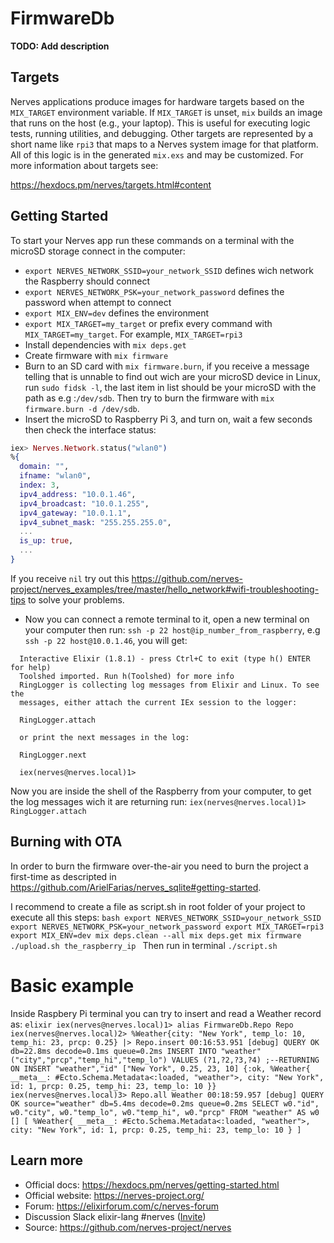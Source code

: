 # FirmwareDb

**TODO: Add description**

## Targets

Nerves applications produce images for hardware targets based on the
`MIX_TARGET` environment variable. If `MIX_TARGET` is unset, `mix` builds an
image that runs on the host (e.g., your laptop). This is useful for executing
logic tests, running utilities, and debugging. Other targets are represented by
a short name like `rpi3` that maps to a Nerves system image for that platform.
All of this logic is in the generated `mix.exs` and may be customized. For more
information about targets see:

https://hexdocs.pm/nerves/targets.html#content

## Getting Started

To start your Nerves app run these commands on a terminal with the microSD storage connect in the computer:
  * `export NERVES_NETWORK_SSID=your_network_SSID` defines wich network the Raspberry should connect
  * `export NERVES_NETWORK_PSK=your_network_password` defines the password when attempt to connect
  * `export MIX_ENV=dev` defines the environment
  * `export MIX_TARGET=my_target` or prefix every command with
    `MIX_TARGET=my_target`. For example, `MIX_TARGET=rpi3`
  * Install dependencies with `mix deps.get`
  * Create firmware with `mix firmware`
  * Burn to an SD card with `mix firmware.burn`, if you receive a message telling that is unnable to find out wich are your microSD device in Linux, run `sudo fidsk -l`, the last item in list should be your microSD with the path as e.g :`/dev/sdb`. Then try to burn the firmware with `mix firmware.burn -d /dev/sdb`.
  * Insert the microSD to Raspberry Pi 3, and turn on, wait a few seconds then check the interface status:
  ```elixir
  iex> Nerves.Network.status("wlan0")
  %{
    domain: "",
    ifname: "wlan0",
    index: 3,
    ipv4_address: "10.0.1.46",
    ipv4_broadcast: "10.0.1.255",
    ipv4_gateway: "10.0.1.1",
    ipv4_subnet_mask: "255.255.255.0",
    ...
    is_up: true,
    ...
  }
  ```
  If you receive `nil` try out this https://github.com/nerves-project/nerves_examples/tree/master/hello_network#wifi-troubleshooting-tips to solve your problems.
  * Now you can connect a remote terminal to it, open a new terminal on your computer then run: `ssh -p 22 host@ip_number_from_raspberry`, e.g `ssh -p 22 host@10.0.1.46`, you will get:
  ```
    Interactive Elixir (1.8.1) - press Ctrl+C to exit (type h() ENTER for help)
    Toolshed imported. Run h(Toolshed) for more info
    RingLogger is collecting log messages from Elixir and Linux. To see the
    messages, either attach the current IEx session to the logger:

    RingLogger.attach

    or print the next messages in the log:

    RingLogger.next

    iex(nerves@nerves.local)1>
  ```
  Now you are inside the shell of the Raspberry from your computer, to get the log messages wich it are returning run: `iex(nerves@nerves.local)1> RingLogger.attach`

## Burning with OTA

In order to burn the firmware over-the-air you need to burn the project a first-time as descripted in https://github.com/ArielFarias/nerves_sqlite#getting-started.

I recommend to create a file as script.sh in root folder of your project to execute all this steps:
    ```bash
    export NERVES_NETWORK_SSID=your_network_SSID
    export NERVES_NETWORK_PSK=your_network_password
    export MIX_TARGET=rpi3
    export MIX_ENV=dev
    mix deps.clean --all
    mix deps.get
    mix firmware
    ./upload.sh the_raspberry_ip
    ```
Then run in terminal `./script.sh`

# Basic example

  Inside Raspbery Pi terminal you can try to insert and read a Weather record as:
    ```elixir
    iex(nerves@nerves.local)1> alias FirmwareDb.Repo
    Repo
    iex(nerves@nerves.local)2> %Weather{city: "New York", temp_lo: 10, temp_hi: 23, prcp: 0.25} |> Repo.insert
    00:16:53.951 [debug] QUERY OK db=22.8ms decode=0.1ms queue=0.2ms
    INSERT INTO "weather" ("city","prcp","temp_hi","temp_lo") VALUES (?1,?2,?3,?4) ;--RETURNING ON INSERT "weather","id" ["New York", 0.25, 23, 10]
    {:ok,
    %Weather{
      __meta__: #Ecto.Schema.Metadata<:loaded, "weather">,
      city: "New York",
      id: 1,
      prcp: 0.25,
      temp_hi: 23,
      temp_lo: 10
    }}
    iex(nerves@nerves.local)3> Repo.all Weather
    00:18:59.957 [debug] QUERY OK source="weather" db=5.4ms decode=0.2ms queue=0.2ms
    SELECT w0."id", w0."city", w0."temp_lo", w0."temp_hi", w0."prcp" FROM "weather" AS w0 []
    [
      %Weather{
        __meta__: #Ecto.Schema.Metadata<:loaded, "weather">,
      city: "New York",
      id: 1,
      prcp: 0.25,
      temp_hi: 23,
      temp_lo: 10
      }
    ]
    ```

## Learn more

  * Official docs: https://hexdocs.pm/nerves/getting-started.html
  * Official website: https://nerves-project.org/
  * Forum: https://elixirforum.com/c/nerves-forum
  * Discussion Slack elixir-lang #nerves ([Invite](https://elixir-slackin.herokuapp.com/))
  * Source: https://github.com/nerves-project/nerves
